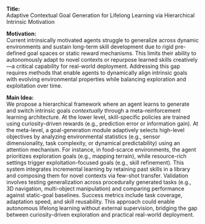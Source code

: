 **Title:**  
Adaptive Contextual Goal Generation for Lifelong Learning via Hierarchical Intrinsic Motivation  

**Motivation:**  
Current intrinsically motivated agents struggle to generalize across dynamic environments and sustain long-term skill development due to rigid pre-defined goal spaces or static reward mechanisms. This limits their ability to autonomously adapt to novel contexts or repurpose learned skills creatively—a critical capability for real-world deployment. Addressing this gap requires methods that enable agents to dynamically align intrinsic goals with evolving environmental properties while balancing exploration and exploitation over time.  

**Main Idea:**  
We propose a hierarchical framework where an agent learns to generate and switch intrinsic goals *contextually* through a meta-reinforcement learning architecture. At the lower level, skill-specific policies are trained using curiosity-driven rewards (e.g., prediction error or information gain). At the meta-level, a goal-generation module adaptively selects high-level objectives by analyzing environmental statistics (e.g., sensor dimensionality, task complexity, or dynamical predictability) using an attention mechanism. For instance, in food-scarce environments, the agent prioritizes exploration goals (e.g., mapping terrain), while resource-rich settings trigger exploitation-focused goals (e.g., skill refinement). This system integrates incremental learning by retaining past skills in a library and composing them for novel contexts via few-shot transfer. Validation involves testing generalization across procedurally generated tasks (e.g., 3D navigation, multi-object manipulation) and comparing performance against static-goal baselines. Success metrics include task coverage, adaptation speed, and skill reusability. This approach could enable autonomous lifelong learning without external supervision, bridging the gap between curiosity-driven exploration and practical real-world deployment.